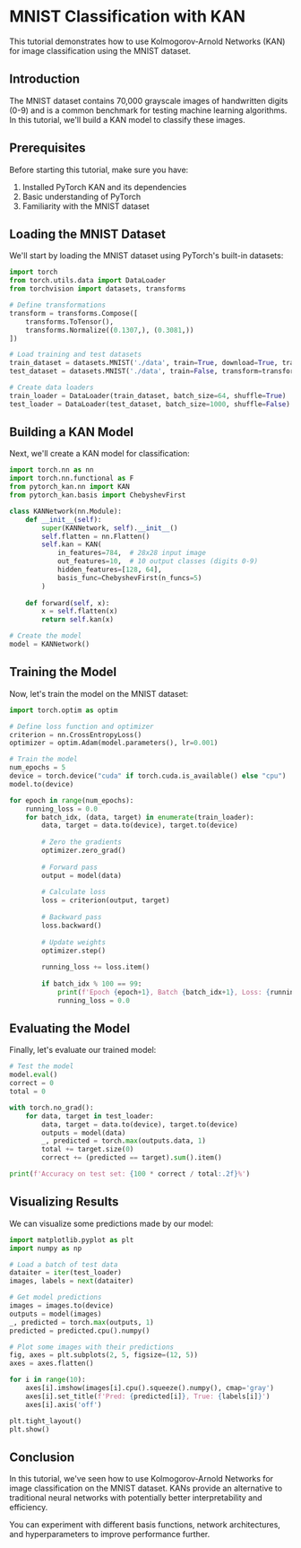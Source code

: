 # MNIST Classification with KAN

This tutorial demonstrates how to use Kolmogorov-Arnold Networks (KAN) for image classification using the MNIST dataset.

## Introduction

The MNIST dataset contains 70,000 grayscale images of handwritten digits (0-9) and is a common benchmark for testing machine learning algorithms. In this tutorial, we'll build a KAN model to classify these images.

## Prerequisites

Before starting this tutorial, make sure you have:

1. Installed PyTorch KAN and its dependencies
2. Basic understanding of PyTorch
3. Familiarity with the MNIST dataset

## Loading the MNIST Dataset

We'll start by loading the MNIST dataset using PyTorch's built-in datasets:

```python
import torch
from torch.utils.data import DataLoader
from torchvision import datasets, transforms

# Define transformations
transform = transforms.Compose([
    transforms.ToTensor(),
    transforms.Normalize((0.1307,), (0.3081,))
])

# Load training and test datasets
train_dataset = datasets.MNIST('./data', train=True, download=True, transform=transform)
test_dataset = datasets.MNIST('./data', train=False, transform=transform)

# Create data loaders
train_loader = DataLoader(train_dataset, batch_size=64, shuffle=True)
test_loader = DataLoader(test_dataset, batch_size=1000, shuffle=False)
```

## Building a KAN Model

Next, we'll create a KAN model for classification:

```python
import torch.nn as nn
import torch.nn.functional as F
from pytorch_kan.nn import KAN
from pytorch_kan.basis import ChebyshevFirst

class KANNetwork(nn.Module):
    def __init__(self):
        super(KANNetwork, self).__init__()
        self.flatten = nn.Flatten()
        self.kan = KAN(
            in_features=784,  # 28x28 input image
            out_features=10,  # 10 output classes (digits 0-9)
            hidden_features=[128, 64],
            basis_func=ChebyshevFirst(n_funcs=5)
        )
    
    def forward(self, x):
        x = self.flatten(x)
        return self.kan(x)

# Create the model
model = KANNetwork()
```

## Training the Model

Now, let's train the model on the MNIST dataset:

```python
import torch.optim as optim

# Define loss function and optimizer
criterion = nn.CrossEntropyLoss()
optimizer = optim.Adam(model.parameters(), lr=0.001)

# Train the model
num_epochs = 5
device = torch.device("cuda" if torch.cuda.is_available() else "cpu")
model.to(device)

for epoch in range(num_epochs):
    running_loss = 0.0
    for batch_idx, (data, target) in enumerate(train_loader):
        data, target = data.to(device), target.to(device)
        
        # Zero the gradients
        optimizer.zero_grad()
        
        # Forward pass
        output = model(data)
        
        # Calculate loss
        loss = criterion(output, target)
        
        # Backward pass
        loss.backward()
        
        # Update weights
        optimizer.step()
        
        running_loss += loss.item()
        
        if batch_idx % 100 == 99:
            print(f'Epoch {epoch+1}, Batch {batch_idx+1}, Loss: {running_loss/100:.4f}')
            running_loss = 0.0
```

## Evaluating the Model

Finally, let's evaluate our trained model:

```python
# Test the model
model.eval()
correct = 0
total = 0

with torch.no_grad():
    for data, target in test_loader:
        data, target = data.to(device), target.to(device)
        outputs = model(data)
        _, predicted = torch.max(outputs.data, 1)
        total += target.size(0)
        correct += (predicted == target).sum().item()

print(f'Accuracy on test set: {100 * correct / total:.2f}%')
```

## Visualizing Results

We can visualize some predictions made by our model:

```python
import matplotlib.pyplot as plt
import numpy as np

# Load a batch of test data
dataiter = iter(test_loader)
images, labels = next(dataiter)

# Get model predictions
images = images.to(device)
outputs = model(images)
_, predicted = torch.max(outputs, 1)
predicted = predicted.cpu().numpy()

# Plot some images with their predictions
fig, axes = plt.subplots(2, 5, figsize=(12, 5))
axes = axes.flatten()

for i in range(10):
    axes[i].imshow(images[i].cpu().squeeze().numpy(), cmap='gray')
    axes[i].set_title(f'Pred: {predicted[i]}, True: {labels[i]}')
    axes[i].axis('off')

plt.tight_layout()
plt.show()
```

## Conclusion

In this tutorial, we've seen how to use Kolmogorov-Arnold Networks for image classification on the MNIST dataset. KANs provide an alternative to traditional neural networks with potentially better interpretability and efficiency.

You can experiment with different basis functions, network architectures, and hyperparameters to improve performance further.